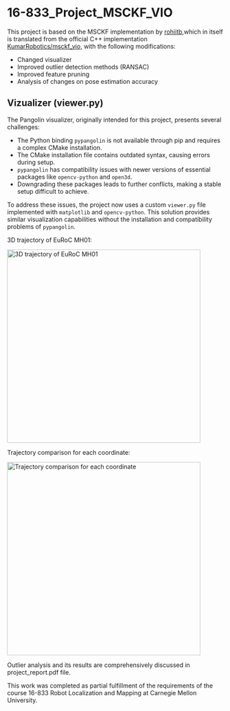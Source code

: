# 16-833_Project_MSCKF_VIO

This project is based on the MSCKF implementation by [rohiitb](https://github.com/rohiitb/msckf_vio_python),which in itself is translated from the official C++ implementation [KumarRobotics/msckf_vio](https://github.com/KumarRobotics/msckf_vio),  with the following modifications:
- Changed visualizer
- Improved outlier detection methods (RANSAC)
- Improved feature pruning
- Analysis of changes on pose estimation accuracy

## Vizualizer (viewer.py)
The Pangolin visualizer, originally intended for this project, presents several challenges:

- The Python binding `pypangolin` is not available through pip and requires a complex CMake installation.
- The CMake installation file contains outdated syntax, causing errors during setup.
- `pypangolin` has compatibility issues with newer versions of essential packages like `opencv-python` and `open3d`.
- Downgrading these packages leads to further conflicts, making a stable setup difficult to achieve.

To address these issues, the project now uses a custom `viewer.py` file implemented with `matplotlib` and `opencv-python`. This solution provides similar visualization capabilities without the installation and compatibility problems of `pypangolin`.

3D trajectory of EuRoC MH01:

<img src="https://github.com/user-attachments/assets/4566d1c5-8edf-4f1d-9755-dc96ae610bbb" width="450" alt="3D trajectory of EuRoC MH01"> 

Trajectory comparison for each coordinate:

<img src="https://github.com/user-attachments/assets/24371b82-37ca-40aa-ba20-abf5fc721ca9" width="450" alt="Trajectory comparison for each coordinate">



Outlier analysis and its results are comprehensively discussed in project_report.pdf file. 

This work was completed as partial fulfillment of the requirements of the course 16-833 Robot Localization and Mapping at Carnegie Mellon University.
